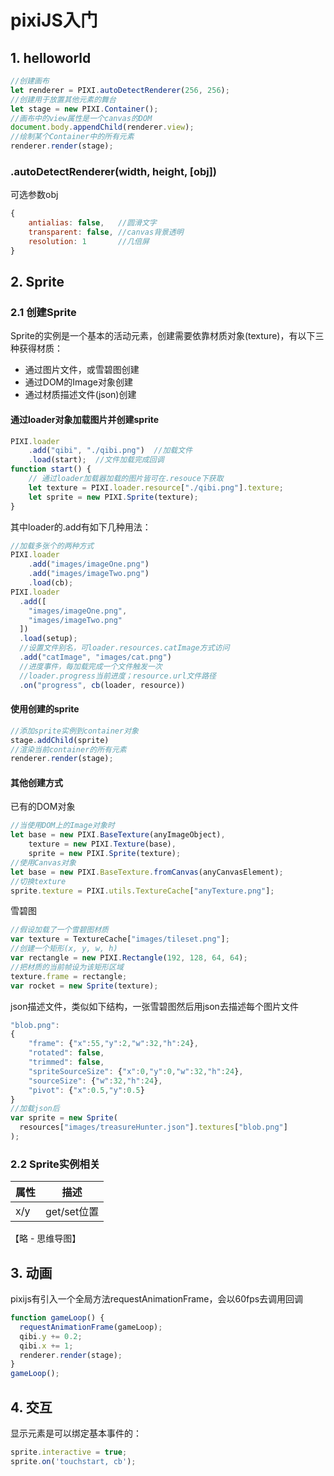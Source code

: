 # pixiJS入门

## 1. helloworld
```js
//创建画布
let renderer = PIXI.autoDetectRenderer(256, 256);
//创建用于放置其他元素的舞台
let stage = new PIXI.Container();
//画布中的view属性是一个canvas的DOM
document.body.appendChild(renderer.view);
//绘制某个Container中的所有元素
renderer.render(stage);
```

### .autoDetectRenderer(width, height, [obj])
可选参数obj  
```js
{
    antialias: false,   //圆滑文字
    transparent: false, //canvas背景透明
    resolution: 1       //几倍屏
}
```

## 2. Sprite
### 2.1 创建Sprite
Sprite的实例是一个基本的活动元素，创建需要依靠材质对象(texture)，有以下三种获得材质：  
+ 通过图片文件，或雪碧图创建  
+ 通过DOM的Image对象创建  
+ 通过材质描述文件(json)创建  

#### 通过loader对象加载图片并创建sprite
```js
PIXI.loader
    .add("qibi", "./qibi.png")  //加载文件
    .load(start);  //文件加载完成回调
function start() {
    // 通过loader加载器加载的图片皆可在.resouce下获取
    let texture = PIXI.loader.resource["./qibi.png"].texture;
    let sprite = new PIXI.Sprite(texture);
}
```
其中loader的.add有如下几种用法：
```js
//加载多张个的两种方式
PIXI.loader
    .add("images/imageOne.png")
    .add("images/imageTwo.png")
    .load(cb);
PIXI.loader
  .add([
    "images/imageOne.png",
    "images/imageTwo.png"
  ])
  .load(setup);
  //设置文件别名，可loader.resources.catImage方式访问
  .add("catImage", "images/cat.png")
  //进度事件，每加载完成一个文件触发一次
  //loader.progress当前进度；resource.url文件路径
  .on("progress", cb(loader, resource))
```

#### 使用创建的sprite
```js
//添加sprite实例到container对象
stage.addChild(sprite)
//渲染当前container的所有元素
renderer.render(stage);
```

#### 其他创建方式
已有的DOM对象  
```js
//当使用DOM上的Image对象时
let base = new PIXI.BaseTexture(anyImageObject),
    texture = new PIXI.Texture(base),
    sprite = new PIXI.Sprite(texture);
//使用Canvas对象
let base = new PIXI.BaseTexture.fromCanvas(anyCanvasElement);
//切换texture
sprite.texture = PIXI.utils.TextureCache["anyTexture.png"];
```

雪碧图  
```js
//假设加载了一个雪碧图材质
var texture = TextureCache["images/tileset.png"];
//创建一个矩形(x, y, w, h)
var rectangle = new PIXI.Rectangle(192, 128, 64, 64);
//把材质的当前帧设为该矩形区域
texture.frame = rectangle;
var rocket = new Sprite(texture);
```

json描述文件，类似如下结构，一张雪碧图然后用json去描述每个图片文件  
```js
"blob.png":
{
    "frame": {"x":55,"y":2,"w":32,"h":24},
    "rotated": false,
    "trimmed": false,
    "spriteSourceSize": {"x":0,"y":0,"w":32,"h":24},
    "sourceSize": {"w":32,"h":24},
    "pivot": {"x":0.5,"y":0.5}
}
//加载json后
var sprite = new Sprite(
  resources["images/treasureHunter.json"].textures["blob.png"]
);
```

### 2.2 Sprite实例相关
属性 | 描述
--- | ---
x/y | get/set位置

【略 - 思维导图】


## 3. 动画
pixijs有引入一个全局方法requestAnimationFrame，会以60fps去调用回调
```js
function gameLoop() {
  requestAnimationFrame(gameLoop);
  qibi.y += 0.2;
  qibi.x += 1;
  renderer.render(stage);
}
gameLoop();
```

## 4. 交互
显示元素是可以绑定基本事件的：  
```js
sprite.interactive = true;
sprite.on('touchstart, cb');
```







